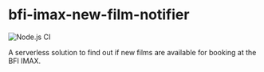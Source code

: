 # bfi-imax-new-film-notifier
![Node.js CI](https://github.com/jamesgawn/bfi-imax-new-film-notifier/workflows/Node.js%20CI/badge.svg?branch=master)

A serverless solution to find out if new films are available for booking at the BFI IMAX.
